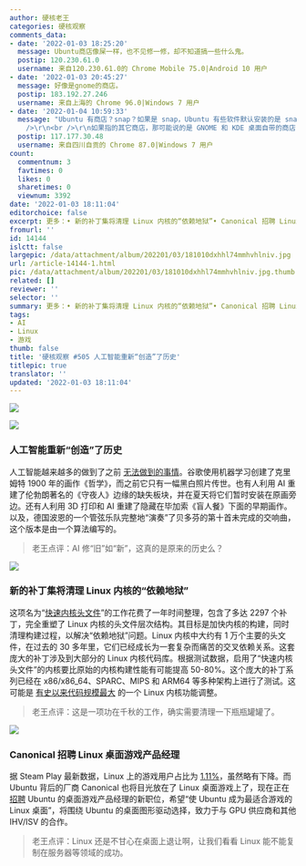 ```yaml
---
author: 硬核老王
categories: 硬核观察
comments_data:
- date: '2022-01-03 18:25:20'
  message: Ubuntu商店像屎一样，也不见修一修，却不知道搞一些什么鬼。
  postip: 120.230.61.0
  username: 来自120.230.61.0的 Chrome Mobile 75.0|Android 10 用户
- date: '2022-01-03 20:45:27'
  message: 好像是gnome的商店。
  postip: 183.192.27.246
  username: 来自上海的 Chrome 96.0|Windows 7 用户
- date: '2022-01-04 10:59:33'
  message: "Ubuntu 有商店？snap？如果是 snap，Ubuntu 有些软件默认安装的是 snap 版的确很烦，其它用着还不错，就是国内没镜像。<br
    />\r\n<br />\r\n如果指的其它商店，那可能说的是 GNOME 和 KDE 桌面自带的商店，这个锅就不是 Ubuntu 的了。"
  postip: 117.177.30.48
  username: 来自四川自贡的 Chrome 87.0|Windows 7 用户
count:
  commentnum: 3
  favtimes: 0
  likes: 0
  sharetimes: 0
  viewnum: 3392
date: '2022-01-03 18:11:04'
editorchoice: false
excerpt: 更多：• 新的补丁集将清理 Linux 内核的“依赖地狱”• Canonical 招聘 Linux 桌面游戏产品经理
fromurl: ''
id: 14144
islctt: false
largepic: /data/attachment/album/202201/03/181010dxhhl74mmhvhlniv.jpg
url: /article-14144-1.html
pic: /data/attachment/album/202201/03/181010dxhhl74mmhvhlniv.jpg.thumb.jpg
related: []
reviewer: ''
selector: ''
summary: 更多：• 新的补丁集将清理 Linux 内核的“依赖地狱”• Canonical 招聘 Linux 桌面游戏产品经理
tags:
- AI
- Linux
- 游戏
thumb: false
title: '硬核观察 #505 人工智能重新“创造”了历史'
titlepic: true
translator: ''
updated: '2022-01-03 18:11:04'
---
```


![](/data/attachment/album/202201/03/181010dxhhl74mmhvhlniv.jpg)


![](/data/attachment/album/202201/03/181020d76xj9rs3j35js0a.jpg)


### 人工智能重新“创造”了历史


人工智能越来越多的做到了之前 [无法做到的事情](https://www.bgdailynews.com/washington_post/artificial-intelligence-is-restoring-lost-works-by-klimt-picasso-and-rembrandt-but-not-everyone-is/article_935bf09a-d97a-5e0f-9a45-4f636df4d567.html)。谷歌使用机器学习创建了克里姆特 1900 年的画作《哲学》，而之前它只有一幅黑白照片传世。也有人利用 AI 重建了伦勃朗著名的《守夜人》边缘的缺失板块，并在夏天将它们暂时安装在原画旁边。还有人利用 3D 打印和 AI 重建了隐藏在毕加索《盲人餐》下面的早期画作。以及，德国波恩的一个管弦乐队完整地“演奏”了贝多芬的第十首未完成的交响曲，这个版本是由一个算法编写的。



> 
> 老王点评：AI 修“旧”如“新”，这真的是原来的历史么？
> 
> 
> 


![](/data/attachment/album/202201/03/181028tup69wyvmmej867u.jpg)


### 新的补丁集将清理 Linux 内核的“依赖地狱”


这项名为“[快速内核头文件](https://lore.kernel.org/lkml/YdIfz+LMewetSaEB@gmail.com/T/#u)”的工作花费了一年时间整理，包含了多达 2297 个补丁，完全重塑了 Linux 内核的头文件层次结构。其目标是加快内核的构建，同时清理构建过程，以解决“依赖地狱”问题。Linux 内核中大约有 1 万个主要的头文件，在过去的 30 多年里，它们已经成长为一套复杂而痛苦的交叉依赖关系。这套庞大的补丁涉及到大部分的 Linux 内核代码库。根据测试数据，启用了“快速内核头文件”的内核要比原始的内核构建性能有可能提高 50-80%。这个庞大的补丁系列已经在 x86/x86\_64、SPARC、MIPS 和 ARM64 等多种架构上进行了测试。这可能是 [有史以来代码规模最大](https://www.phoronix.com/scan.php?page=news_item&px=Linux-Fast-Kernel-Headers) 的一个 Linux 内核功能调整。



> 
> 老王点评：这是一项功在千秋的工作，确实需要清理一下瓶瓶罐罐了。
> 
> 
> 


![](/data/attachment/album/202201/03/181047nx7ym9y8zkvkzyx9.jpg)


### Canonical 招聘 Linux 桌面游戏产品经理


据 Steam Play 最新数据，Linux 上的游戏用户占比为 [1.11%](https://www.phoronix.com/scan.php?page=news_item&px=Steam-Linux-December-2021)，虽然略有下降。而 Ubuntu 背后的厂商 Canonical 也将目光放在了 Linux 桌面游戏上了，现在正在 [招聘](https://canonical.com/careers/3776036) Ubuntu 的桌面游戏产品经理的新职位，希望“使 Ubuntu 成为最适合游戏的 Linux 桌面”，将围绕 Ubuntu 的桌面图形驱动选择，致力于与 GPU 供应商和其他 IHV/ISV 的合作。



> 
> 老王点评：Linux 还是不甘心在桌面上退让啊，让我们看看 Linux 能不能复制在服务器等领域的成功。
> 
> 
>